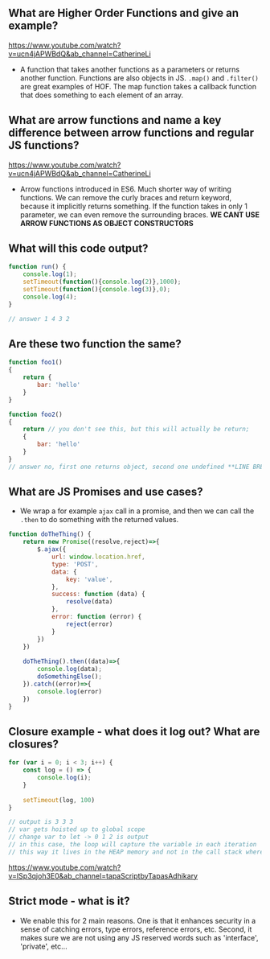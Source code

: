 ## What are Higher Order Functions and give an example?

https://www.youtube.com/watch?v=ucn4jAPWBdQ&ab_channel=CatherineLi

- A function that takes another functions as a parameters or returns another function. Functions are also objects in JS. `.map()` and `.filter()` are great examples of HOF. The map function takes a callback function that does something to each element of an array.

## What are arrow functions and name a key difference between arrow functions and regular JS functions?

https://www.youtube.com/watch?v=ucn4jAPWBdQ&ab_channel=CatherineLi

- Arrow functions introduced in ES6. Much shorter way of writing functions. We can remove the curly braces and return keyword, because it implicitly returns something. If the function takes in only 1 parameter, we can even remove the surrounding braces. **WE CANT USE ARROW FUNCTIONS AS OBJECT CONSTRUCTORS**

## What will this code output?

```javascript
function run() {
    console.log(1);
    setTimeout(function(){console.log(2)},1000);
    setTimeout(function(){console.log(3)},0);
    console.log(4);
}

// answer 1 4 3 2 
```

## Are these two function the same? 

```javascript
function foo1()
{
    return {
        bar: 'hello'
    }
}

function foo2()
{
    return // you don't see this, but this will actually be return;
    {
        bar: 'hello'
    }
}
// answer no, first one returns object, second one undefined **LINE BREAKS**
```

## What are JS Promises and use cases?

- We wrap a for example `ajax` call in a promise, and then we can call the `.then` to do something with the returned values.

```javascript
function doTheThing() {
    return new Promise((resolve,reject)=>{
        $.ajax({
            url: window.location.href,
            type: 'POST',
            data: {
                key: 'value',
            },
            success: function (data) {
                resolve(data)
            },
            error: function (error) {
                reject(error)
            }
        })
    })
    
    doTheThing().then((data)=>{
        console.log(data);
        doSomethingElse();
    }).catch((error)=>{
        console.log(error)
    })
}
```

## Closure example - what does it log out? What are closures?



```javascript
for (var i = 0; i < 3; i++) {
    const log = () => {
        console.log(i);
    }
    
    setTimeout(log, 100)
}

// output is 3 3 3 
// var gets hoisted up to global scope
// change var to let -> 0 1 2 is output
// in this case, the loop will capture the variable in each iteration
// this way it lives in the HEAP memory and not in the call stack where it would get removed immediatly
```
https://www.youtube.com/watch?v=ISp3qjoh3E0&ab_channel=tapaScriptbyTapasAdhikary

## Strict mode - what is it?

- We enable this for 2 main reasons. One is that it enhances security in a sense of catching errors, type errors, reference errors, etc. Second, it makes sure we are not using any JS reserved words such as 'interface', 'private', etc...


